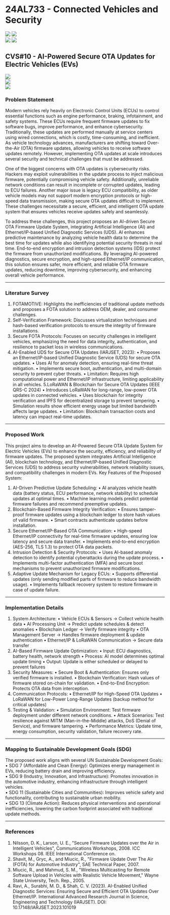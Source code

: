 # 24AL733 - Connected Vehicles and Security 
![](https://img.shields.io/badge/PG-blue) ![](https://img.shields.io/badge/Subject-CVS-blue) <br/>
![](https://img.shields.io/badge/Lecture-3-orange) ![](https://img.shields.io/badge/Credits-3-orange) 

## CVS#10 - AI-Powered Secure OTA Updates for Electric Vehicles (EVs)
![](https://img.shields.io/badge/Member-Mani_Shankar_Molleti-gold) <br/> 
![](https://img.shields.io/badge/SDG-TBD-darkgreen) <br/> 
![](https://img.shields.io/badge/Reviewed-TBD-brown) 

### Problem Statement
Modern vehicles rely heavily on Electronic Control Units (ECUs) to control essential functions such as engine performance, braking, infotainment, and safety systems. These ECUs require frequent firmware updates to fix software bugs, improve performance, and enhance cybersecurity. Traditionally, these updates are performed manually at service centers using wired connections, which is costly, time-consuming, and inefficient. As vehicle technology advances, manufacturers are shifting toward Over-the-Air (OTA) firmware updates, allowing vehicles to receive software updates remotely. However, implementing OTA updates at scale introduces several security and technical challenges that must be addressed.

One of the biggest concerns with OTA updates is cybersecurity risks. Hackers may exploit vulnerabilities in the update process to inject malicious firmware, potentially compromising vehicle safety. Additionally, unreliable network conditions can result in incomplete or corrupted updates, leading to ECU failures. Another major issue is legacy ECU compatibility, as older vehicle models may not support modern encryption protocols or high-speed data transmission, making secure OTA updates difficult to implement. These challenges necessitate a secure, efficient, and intelligent OTA update system that ensures vehicles receive updates safely and seamlessly.

To address these challenges, this project proposes an AI-driven Secure OTA Firmware Update System, integrating Artificial Intelligence (AI) and Ethernet/IP-based Unified Diagnostic Services (UDS). AI enhances predictive maintenance by analyzing vehicle health data to determine the best time for updates while also identifying potential security threats in real time. End-to-end encryption and intrusion detection systems (IDS) protect the firmware from unauthorized modifications. By leveraging AI-powered diagnostics, secure encryption, and high-speed Ethernet/IP communication, this solution ensures safer, more efficient, and reliable OTA firmware updates, reducing downtime, improving cybersecurity, and enhancing overall vehicle performance.

---

### Literature Survey
1.	FOTAMOTIVE: Highlights the inefficiencies of traditional update methods and proposes a FOTA solution to address OEM, dealer, and consumer challenges.
2.	Self-Verification Framework: Discusses virtualization techniques and hash-based verification protocols to ensure the integrity of firmware installations.
3.	Secure FOTA Protocols: Focuses on security challenges in intelligent vehicles, emphasizing the need for data integrity, authentication, and resilience to packet loss in wireless communications.
4.	AI-Enabled UDS for Secure OTA Updates (IARJSET, 2023):
    •	Proposes an Ethernet/IP-based Unified Diagnostic Service (UDS) for secure OTA updates.
    •	Uses AI for anomaly detection, ensuring real-time threat mitigation.
    •	Implements secure boot, authentication, and multi-domain security to prevent cyber threats.
    •	Limitation: Requires high computational power and Ethernet/IP infrastructure, limiting applicability in all vehicles.
5.LoRaWAN & Blockchain for Secure OTA Updates (IEEE QRS-C 2024)
    •	Introduces LoRaWAN for long-range, low-power OTA updates in connected vehicles.
    •	Uses blockchain for integrity verification and IPFS for decentralized storage to prevent tampering.
    •	Simulation results show efficient energy usage but limited bandwidth affects large updates.
    •	Limitation: Blockchain transaction costs and latency can impact real-time updates.
---

### Proposed Work
This project aims to develop an AI-Powered Secure OTA Update System for Electric Vehicles (EVs) to enhance the security, efficiency, and reliability of firmware updates. The proposed system integrates Artificial Intelligence (AI), blockchain technology, and Ethernet/IP-based Unified Diagnostic Services (UDS) to address security vulnerabilities, network reliability issues, and compatibility challenges in modern EVs.
Key Features of the Proposed System:
1.	AI-Driven Predictive Update Scheduling:
  •	AI analyzes vehicle health data (battery status, ECU performance, network stability) to schedule updates at optimal times.
  •	Machine learning models predict potential firmware failures and recommend preemptive updates.
2.	Blockchain-Based Firmware Integrity Verification:
  • Ensures tamper-proof firmware updates using a blockchain ledger to store hash values of valid firmware.
  • Smart contracts authenticate updates before installation.
3.	Secure Ethernet/IP-Based OTA Communication:
  • High-speed Ethernet/IP connectivity for real-time firmware updates, ensuring low latency and secure data transfer.
  • Implements end-to-end encryption (AES-256, TLS 1.3) to protect OTA data packets.
4.	Intrusion Detection & Security Protocols:
   • Uses AI-based anomaly detection to identify potential cyberattacks during the update process.
   • Implements multi-factor authentication (MFA) and secure boot mechanisms to prevent unauthorized firmware modifications.
5.	Adaptive Update Mechanism for Legacy ECUs:
   • Supports differential updates (only sending modified parts of firmware to reduce bandwidth usage).
	 • Implements fallback recovery system to restore firmware in case of update failure.

---

### Implementation Details
1. System Architecture:
•	Vehicle ECUs & Sensors → Collect vehicle health data
•	AI Processing Unit → Predict update schedules & detect anomalies
•	Blockchain Ledger → Verify firmware integrity
•	OTA Management Server → Handles firmware deployment & update authentication
•	Ethernet/IP & LoRaWAN Communication → Secure data transfer
2. AI-Based Firmware Update Optimization:
•	Input: ECU diagnostics, battery health, network strength
•	Process: AI model determines optimal update timing
•	Output: Update is either scheduled or delayed to prevent failures
3. Security Measures:
•	Secure Boot & Authentication: Ensures only verified firmware is installed.
•	Blockchain Verification: Hash values of firmware stored on-chain for validation.
•	End-to-End Encryption: Protects OTA data from interception.
4. Communication Protocols:
•	Ethernet/IP for High-Speed OTA Updates
•	LoRaWAN for Low-Power Long-Range Updates (backup method for critical updates)
5. Testing & Validation:
•	Simulation Environment: Test firmware deployment under different network conditions.
•	Attack Scenarios: Test resilience against MITM (Man-in-the-Middle) attacks, DoS (Denial of Service), and firmware tampering.
•	Performance Metrics: Update time, energy consumption, security validation, failure recovery rate.
---


### Mapping to Sustainable Development Goals (SDG)
The proposed work aligns with several UN Sustainable Development Goals:\
• SDG 7 (Affordable and Clean Energy): Optimizes energy management in EVs, reducing battery drain and improving efficiency.\
• SDG 9 (Industry, Innovation, and Infrastructure): Promotes innovation in the automotive industry, enhancing infrastructure through intelligent vehicles.\
• SDG 11 (Sustainable Cities and Communities): Improves vehicle safety and functionality, contributing to sustainable urban mobility.\
• SDG 13 (Climate Action): Reduces physical interventions and operational inefficiencies, lowering the carbon footprint associated with traditional update methods.

---

### References
1.	Nilsson, D. K., Larson, U. E., "Secure Firmware Updates over the Air in Intelligent Vehicles", Communications Workshops, 2008. ICC Workshops 08. IEEE International Conference on.
2.	Shavit, M., Gryc, A., and Miucic, R., "Firmware Update Over The Air (FOTA) for Automotive Industry", SAE Technical Paper, 2007.
3.	Miucic, R., and Mahmud, S. M., "Wireless Multicasting for Remote Software Upload in Vehicles with Realistic Vehicle Movement," Wayne State University, Tech. Rep., 2005.
4.	Ravi, A., Surabhi, M. D., & Shah, C. V. (2023). AI-Enabled Unified Diagnostic Services: Ensuring Secure and Efficient OTA Updates Over Ethernet/IP. International Advanced Research Journal in Science, Engineering and       Technology (IARJSET). DOI: 10.17148/IARJSET.2023.101019​
